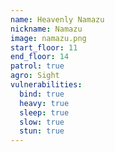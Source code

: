 ```yaml
---
name: Heavenly Namazu
nickname: Namazu
image: namazu.png
start_floor: 11
end_floor: 14
patrol: true
agro: Sight
vulnerabilities:
  bind: true
  heavy: true
  sleep: true
  slow: true
  stun: true
---
```

